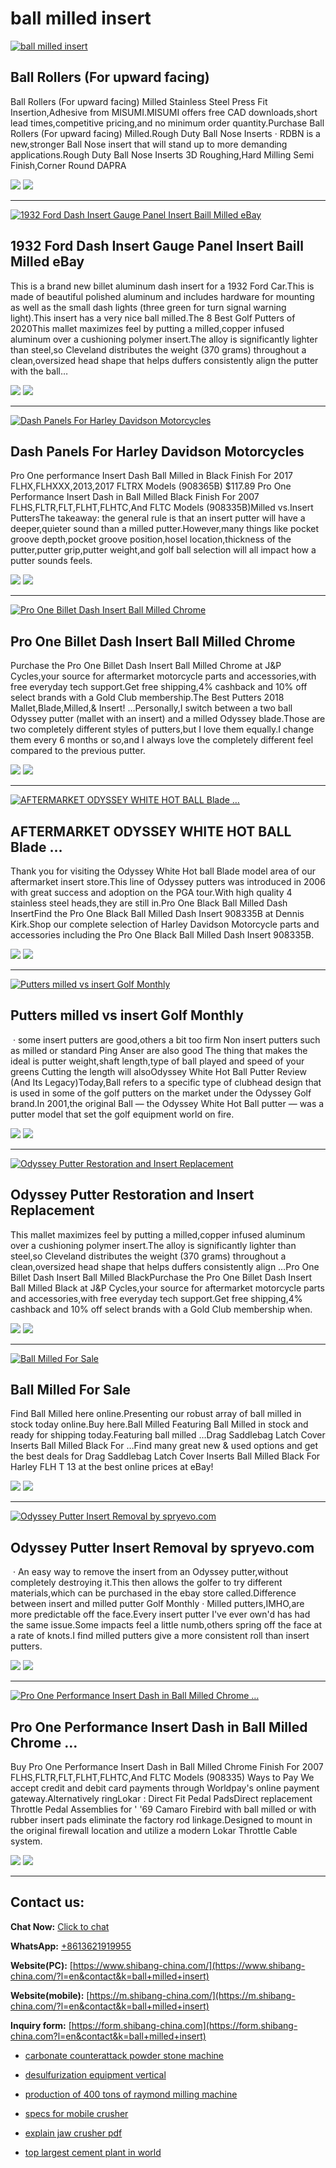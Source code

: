 # ball milled insert

<a href="https://swt.shibang-china.com/?l=en&img&k=ball+milled+insert" target="_blank">![ball milled insert](http://static.shibang-china.com/all-800x300/1434.jpg)</a>

## Ball Rollers (For upward facing)
Ball Rollers (For upward facing) Milled Stainless Steel Press Fit Insertion,Adhesive from MISUMI.MISUMI offers free CAD downloads,short lead times,competitive pricing,and no minimum order quantity.Purchase Ball Rollers (For upward facing) Milled.Rough Duty Ball Nose Inserts&nbsp;&#0183;&#32;RDBN is a new,stronger Ball Nose insert that will stand up to more demanding applications.Rough Duty Ball Nose Inserts 3D Roughing,Hard Milling Semi Finish,Corner Round DAPRA


<a href="https://whatsapp.shibangsoft.com/WhatsApp.php" target="_blank" title="WhatsApp">![](http://static.shibang-china.com/icon/whatsapp.png)</a> <a href="https://swt.shibang-china.com/?l=en&icon&k=ball+milled+insert" target="_blank">![](http://static.shibang-china.com/icon/chat-en.png)</a>

---

<a href="https://swt.shibang-china.com/?l=en&img&k=ball+milled+insert" target="_blank">![1932 Ford Dash Insert Gauge Panel Insert Baill Milled eBay](http://static.shibang-china.com/all-800x300/482.jpg)</a>

## 1932 Ford Dash Insert Gauge Panel Insert Baill Milled eBay
This is a brand new billet aluminum dash insert for a 1932 Ford Car.This is made of beautiful polished aluminum and includes hardware for mounting as well as the small dash lights (three green for turn signal warning light).This insert has a very nice ball milled.The 8 Best Golf Putters of 2020This mallet maximizes feel by putting a milled,copper infused aluminum over a cushioning polymer insert.The alloy is significantly lighter than steel,so Cleveland distributes the weight (370 grams) throughout a clean,oversized head shape that helps duffers consistently align the putter with the ball…


<a href="https://whatsapp.shibangsoft.com/WhatsApp.php" target="_blank" title="WhatsApp">![](http://static.shibang-china.com/icon/whatsapp.png)</a> <a href="https://swt.shibang-china.com/?l=en&icon&k=ball+milled+insert" target="_blank">![](http://static.shibang-china.com/icon/chat-en.png)</a>

---

<a href="https://swt.shibang-china.com/?l=en&img&k=ball+milled+insert" target="_blank">![Dash Panels For Harley Davidson Motorcycles](http://static.shibang-china.com/all-800x300/337.jpg)</a>

## Dash Panels For Harley Davidson Motorcycles
Pro One performance Insert Dash Ball Milled in Black Finish For 2017 FLHX,FLHXXX,2013,2017 FLTRX Models (908365B) $117.89 Pro One Performance Insert Dash in Ball Milled Black Finish For 2007 FLHS,FLTR,FLT,FLHT,FLHTC,And FLTC Models (908335B)Milled vs.Insert PuttersThe takeaway: the general rule is that an insert putter will have a deeper,quieter sound than a milled putter.However,many things like pocket groove depth,pocket groove position,hosel location,thickness of the putter,putter grip,putter weight,and golf ball selection will all impact how a putter sounds feels.


<a href="https://whatsapp.shibangsoft.com/WhatsApp.php" target="_blank" title="WhatsApp">![](http://static.shibang-china.com/icon/whatsapp.png)</a> <a href="https://swt.shibang-china.com/?l=en&icon&k=ball+milled+insert" target="_blank">![](http://static.shibang-china.com/icon/chat-en.png)</a>

---

<a href="https://swt.shibang-china.com/?l=en&img&k=ball+milled+insert" target="_blank">![Pro One Billet Dash Insert Ball Milled Chrome](http://static.shibang-china.com/all-800x300/177.jpg)</a>

## Pro One Billet Dash Insert Ball Milled Chrome
Purchase the Pro One Billet Dash Insert Ball Milled Chrome at J&amp;P Cycles,your source for aftermarket motorcycle parts and accessories,with free everyday tech support.Get free shipping,4% cashback and 10% off select brands with a Gold Club membership.The Best Putters 2018 Mallet,Blade,Milled,&amp; Insert! …Personally,I switch between a two ball Odyssey putter (mallet with an insert) and a milled Odyssey blade.Those are two completely different styles of putters,but I love them equally.I change them every 6 months or so,and I always love the completely different feel compared to the previous putter.


<a href="https://whatsapp.shibangsoft.com/WhatsApp.php" target="_blank" title="WhatsApp">![](http://static.shibang-china.com/icon/whatsapp.png)</a> <a href="https://swt.shibang-china.com/?l=en&icon&k=ball+milled+insert" target="_blank">![](http://static.shibang-china.com/icon/chat-en.png)</a>

---

<a href="https://swt.shibang-china.com/?l=en&img&k=ball+milled+insert" target="_blank">![AFTERMARKET ODYSSEY WHITE HOT BALL Blade …](http://static.shibang-china.com/all-800x300/130.jpg)</a>

## AFTERMARKET ODYSSEY WHITE HOT BALL Blade …
Thank you for visiting the Odyssey White Hot ball Blade model area of our aftermarket insert store.This line of Odyssey putters was introduced in 2006 with great success and adoption on the PGA tour.With high quality 4 stainless steel heads,they are still in.Pro One Black Ball Milled Dash InsertFind the Pro One Black Ball Milled Dash Insert 908335B at Dennis Kirk.Shop our complete selection of Harley Davidson Motorcycle parts and accessories including the Pro One Black Ball Milled Dash Insert 908335B.


<a href="https://whatsapp.shibangsoft.com/WhatsApp.php" target="_blank" title="WhatsApp">![](http://static.shibang-china.com/icon/whatsapp.png)</a> <a href="https://swt.shibang-china.com/?l=en&icon&k=ball+milled+insert" target="_blank">![](http://static.shibang-china.com/icon/chat-en.png)</a>

---

<a href="https://swt.shibang-china.com/?l=en&img&k=ball+milled+insert" target="_blank">![Putters milled vs insert Golf Monthly](http://static.shibang-china.com/all-800x300/741.jpg)</a>

## Putters milled vs insert Golf Monthly
&nbsp;&#0183;&#32;some insert putters are good,others a bit too firm Non insert putters such as milled or standard Ping Anser are also good The thing that makes the ideal is putter weight,shaft length,type of ball played and speed of your greens Cutting the length will alsoOdyssey White Hot Ball Putter Review (And Its Legacy)Today,Ball refers to a specific type of clubhead design that is used in some of the golf putters on the market under the Odyssey Golf brand.In 2001,the original Ball — the Odyssey White Hot Ball putter — was a putter model that set the golf equipment world on fire.


<a href="https://whatsapp.shibangsoft.com/WhatsApp.php" target="_blank" title="WhatsApp">![](http://static.shibang-china.com/icon/whatsapp.png)</a> <a href="https://swt.shibang-china.com/?l=en&icon&k=ball+milled+insert" target="_blank">![](http://static.shibang-china.com/icon/chat-en.png)</a>

---

<a href="https://swt.shibang-china.com/?l=en&img&k=ball+milled+insert" target="_blank">![Odyssey Putter Restoration and Insert Replacement](http://static.shibang-china.com/all-800x300/727.jpg)</a>

## Odyssey Putter Restoration and Insert Replacement
This mallet maximizes feel by putting a milled,copper infused aluminum over a cushioning polymer insert.The alloy is significantly lighter than steel,so Cleveland distributes the weight (370 grams) throughout a clean,oversized head shape that helps duffers consistently align …Pro One Billet Dash Insert Ball Milled BlackPurchase the Pro One Billet Dash Insert Ball Milled Black at J&amp;P Cycles,your source for aftermarket motorcycle parts and accessories,with free everyday tech support.Get free shipping,4% cashback and 10% off select brands with a Gold Club membership when.


<a href="https://whatsapp.shibangsoft.com/WhatsApp.php" target="_blank" title="WhatsApp">![](http://static.shibang-china.com/icon/whatsapp.png)</a> <a href="https://swt.shibang-china.com/?l=en&icon&k=ball+milled+insert" target="_blank">![](http://static.shibang-china.com/icon/chat-en.png)</a>

---

<a href="https://swt.shibang-china.com/?l=en&img&k=ball+milled+insert" target="_blank">![Ball Milled For Sale](http://static.shibang-china.com/all-800x300/236.jpg)</a>

## Ball Milled For Sale
Find Ball Milled here online.Presenting our robust array of ball milled in stock today online.Buy here.Ball Milled Featuring Ball Milled in stock and ready for shipping today.Featuring ball milled …Drag Saddlebag Latch Cover Inserts Ball Milled Black For …Find many great new &amp; used options and get the best deals for Drag Saddlebag Latch Cover Inserts Ball Milled Black For Harley FLH T 13 at the best online prices at eBay!


<a href="https://whatsapp.shibangsoft.com/WhatsApp.php" target="_blank" title="WhatsApp">![](http://static.shibang-china.com/icon/whatsapp.png)</a> <a href="https://swt.shibang-china.com/?l=en&icon&k=ball+milled+insert" target="_blank">![](http://static.shibang-china.com/icon/chat-en.png)</a>

---

<a href="https://swt.shibang-china.com/?l=en&img&k=ball+milled+insert" target="_blank">![Odyssey Putter Insert Removal by spryevo.com](http://static.shibang-china.com/all-800x300/1504.jpg)</a>

## Odyssey Putter Insert Removal by spryevo.com
&nbsp;&#0183;&#32;An easy way to remove the insert from an Odyssey putter,without completely destroying it.This then allows the golfer to try different materials,which can be purchased in the ebay store called.Difference between insert and milled putter Golf Monthly&nbsp;&#0183;&#32;Milled putters,IMHO,are more predictable off the face.Every insert putter I've ever own'd has had the same issue.Some impacts feel a little numb,others spring off the face at a rate of knots.I find milled putters give a more consistent roll than insert putters.


<a href="https://whatsapp.shibangsoft.com/WhatsApp.php" target="_blank" title="WhatsApp">![](http://static.shibang-china.com/icon/whatsapp.png)</a> <a href="https://swt.shibang-china.com/?l=en&icon&k=ball+milled+insert" target="_blank">![](http://static.shibang-china.com/icon/chat-en.png)</a>

---

<a href="https://swt.shibang-china.com/?l=en&img&k=ball+milled+insert" target="_blank">![Pro One Performance Insert Dash in Ball Milled Chrome …](http://static.shibang-china.com/all-800x300/564.jpg)</a>

## Pro One Performance Insert Dash in Ball Milled Chrome …
Buy Pro One Performance Insert Dash in Ball Milled Chrome Finish For 2007 FLHS,FLTR,FLT,FLHT,FLHTC,And FLTC Models (908335) Ways to Pay We accept credit and debit card payments through Worldpay's online payment gateway.Alternatively ringLokar : Direct Fit Pedal PadsDirect replacement Throttle Pedal Assemblies for ' '69 Camaro Firebird with ball milled or with rubber insert pads eliminate the factory rod linkage.Designed to mount in the original firewall location and utilize a modern Lokar Throttle Cable system.


<a href="https://whatsapp.shibangsoft.com/WhatsApp.php" target="_blank" title="WhatsApp">![](http://static.shibang-china.com/icon/whatsapp.png)</a> <a href="https://swt.shibang-china.com/?l=en&icon&k=ball+milled+insert" target="_blank">![](http://static.shibang-china.com/icon/chat-en.png)</a>

---
## Contact us:

**Chat Now:** [Click to chat](https://swt.shibang-china.com?l=en&contact&k=ball+milled+insert)

**WhatsApp:**  [+8613621919955](https://whatsapp.shibangsoft.com/WhatsApp.php)

**Website(PC):** [https://www.shibang-china.com/](https://www.shibang-china.com/?l=en&contact&k=ball+milled+insert)

**Website(mobile):** [https://m.shibang-china.com/](https://m.shibang-china.com/?l=en&contact&k=ball+milled+insert)

**Inquiry form:** [https://form.shibang-china.com](https://form.shibang-china.com?l=en&contact&k=ball+milled+insert)

* [carbonate counterattack powder stone machine](../140/carbonate%20counterattack%20powder%20stone%20machine.md)

* [desulfurization equipment vertical](../126/desulfurization%20equipment%20vertical.md)

* [production of 400 tons of raymond milling machine](../139/production%20of%20400%20tons%20of%20raymond%20milling%20machine.md)

* [specs for mobile crusher](../129/specs%20for%20mobile%20crusher.md)

* [explain jaw crusher pdf](../129/explain%20jaw%20crusher%20pdf.md)

* [top largest cement plant in world](../138/top%20largest%20cement%20plant%20in%20world.md)